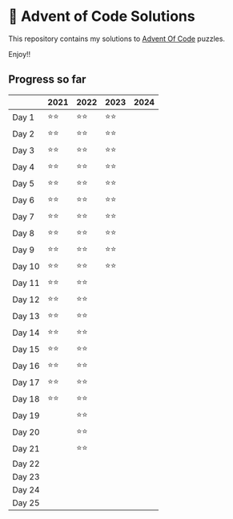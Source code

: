 # 🎄 Advent of Code Solutions

This repository contains my solutions to [Advent Of Code](https://adventofcode.com/) puzzles.


Enjoy!!


## Progress so far

|        | 2021 | 2022 | 2023 | 2024 |
| ------ | ---- | ---- | ---- | ---- |
| Day 1  | ⭐⭐ | ⭐⭐ | ⭐⭐ |      |
| Day 2  | ⭐⭐ | ⭐⭐ | ⭐⭐ |      |
| Day 3  | ⭐⭐ | ⭐⭐ | ⭐⭐ |      |
| Day 4  | ⭐⭐ | ⭐⭐ | ⭐⭐ |      |
| Day 5  | ⭐⭐ | ⭐⭐ | ⭐⭐ |      |
| Day 6  | ⭐⭐ | ⭐⭐ | ⭐⭐ |      |
| Day 7  | ⭐⭐ | ⭐⭐ | ⭐⭐ |      |
| Day 8  | ⭐⭐ | ⭐⭐ | ⭐⭐ |      |
| Day 9  | ⭐⭐ | ⭐⭐ | ⭐⭐ |      |
| Day 10 | ⭐⭐ | ⭐⭐ | ⭐⭐ |      |
| Day 11 | ⭐⭐ | ⭐⭐ |      |      |
| Day 12 | ⭐⭐ | ⭐⭐ |      |      |
| Day 13 | ⭐⭐ | ⭐⭐ |      |      |
| Day 14 | ⭐⭐ | ⭐⭐ |      |      |      
| Day 15 | ⭐⭐ | ⭐⭐ |      |      |
| Day 16 | ⭐⭐ | ⭐⭐ |      |      |
| Day 17 | ⭐⭐ | ⭐⭐ |      |      |
| Day 18 | ⭐⭐ | ⭐⭐ |      |      |
| Day 19 |      | ⭐⭐ |      |      |
| Day 20 |      | ⭐⭐ |      |      |
| Day 21 |      | ⭐⭐ |      |      |
| Day 22 |      |      |      |      |
| Day 23 |      |      |      |      |
| Day 24 |      |      |      |      |
| Day 25 |      |      |      |      |
